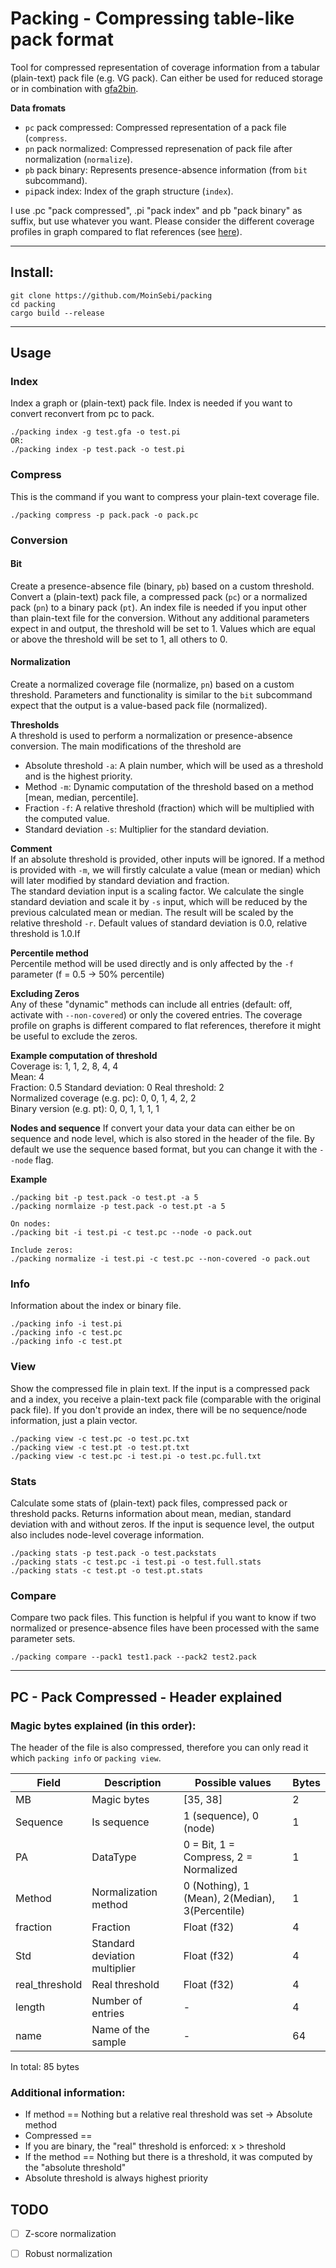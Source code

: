 # Packing - Compressing table-like pack format
Tool for compressed representation of coverage information from a tabular (plain-text) pack file (e.g. VG pack).
Can either be used for reduced storage or in combination with [gfa2bin](https://github.com/MoinSebi/gfa2bin).  

**Data fromats**  
- ```pc``` pack compressed: Compressed representation of a pack file (```compress```. 
- ```pn``` pack normalized: Compressed represenation of pack file after normalization (```normalize```).
- ```pb``` pack binary: Represents presence-absence information (from ```bit``` subcommand). 
- ```pi```pack index: Index of the graph structure (```index```).  


I use .pc "pack compressed", .pi "pack index" and pb "pack binary" as suffix, but use whatever you want. Please consider the different coverage profiles in graph compared to flat references (see [here](./images/cov_dis.png)). 



___ 
## Install: 

```
git clone https://github.com/MoinSebi/packing
cd packing
cargo build --release
```
___
## Usage
### Index

Index a graph or (plain-text) pack file. Index is needed if you want to convert reconvert from pc to pack.  

``` 
./packing index -g test.gfa -o test.pi 
OR: 
./packing index -p test.pack -o test.pi 
```
### Compress
This is the command if you want to compress your plain-text coverage file. 

``` 
./packing compress -p pack.pack -o pack.pc 
```


### Conversion 
#### Bit 
Create a presence-absence file (binary, ```pb```) based on a custom threshold. Convert a (plain-text) pack file, a compressed pack (```pc```) or a normalized pack (```pn```) to a binary pack (```pt```). An index file is needed if you input other than plain-text file for the conversion. Without any additional parameters expect in and output, the threshold will be set to 1. Values which are equal or above the threshold will be set to 1, all others to 0.

#### Normalization
Create a normalized coverage file (normalize, ```pn```) based on a custom threshold. Parameters and functionality is similar to the ```bit``` subcommand expect that the output is a value-based pack file (normalized). 

**Thresholds**  
A threshold is used to perform a normalization or presence-absence conversion. The main modifications of the threshold are  
- Absolute threshold ````-a````: A plain number, which will be used as a threshold and is the highest priority.
- Method ```-m```: Dynamic computation of the threshold based on a method [mean, median, percentile]. 
- Fraction ```-f```: A relative threshold (fraction) which will be multiplied with the computed value.
- Standard deviation ```-s```: Multiplier for the standard deviation.

**Comment**  
If an absolute threshold is provided, other inputs will be ignored. If a method is provided with ```-m```, we will firstly calculate a value (mean or median) which will later modified by standard deviation and fraction.   
The standard deviation input is a scaling factor. We calculate the single standard deviation and scale it by ```-s``` input, which will be reduced by the previous calculated mean or median. The result will be scaled by the relative threshold ```-r```. Default values of standard deviation is 0.0, relative threshold is 1.0.If

**Percentile method**  
Percentile method will be used directly and is only affected by the ```-f``` parameter (f = 0.5 -> 50% percentile)

**Excluding Zeros**  
Any of these "dynamic" methods can include all entries (default: off, activate with ```--non-covered```) or only the covered entries. The coverage profile on graphs is different compared to flat references, therefore it might be useful to exclude the zeros.


**Example computation of threshold**  
Coverage is: 1, 1, 2, 8, 4, 4  
Mean: 4  
Fraction: 0.5
Standard deviation: 0
Real threshold: 2  
Normalized coverage (e.g. pc): 0, 0, 1, 4, 2, 2  
Binary version (e.g. pt): 0, 0, 1, 1, 1, 1  

**Nodes and sequence**
If convert your data your data can either be on sequence and node level, which is also stored in the header of the file. By default we use the sequence based format, but you can change it with the ```--node``` flag.



**Example** 
```
./packing bit -p test.pack -o test.pt -a 5 
./packing normlaize -p test.pack -o test.pt -a 5  

On nodes: 
./packing bit -i test.pi -c test.pc --node -o pack.out

Include zeros:   
./packing normalize -i test.pi -c test.pc --non-covered -o pack.out 
```



### Info
Information about the index or binary file.
``` 
./packing info -i test.pi 
./packing info -c test.pc
./packing info -c test.pt
```


### View
Show the compressed file in plain text. If the input is a compressed pack and a index, you receive a plain-text pack file (comparable with the original pack file). If you don't provide an index, there will be no sequence/node information, just a plain vector. 
``` 
./packing view -c test.pc -o test.pc.txt
./packing view -c test.pt -o test.pt.txt
./packing view -c test.pc -i test.pi -o test.pc.full.txt
```

### Stats
Calculate some stats of (plain-text) pack files, compressed pack or threshold packs. Returns information about mean, median, standard deviation with and without zeros. If the input is sequence level, the output also includes node-level coverage information. 
``` 
./packing stats -p test.pack -o test.packstats
./packing stats -c test.pc -i test.pi -o test.full.stats
./packing stats -c test.pt -o test.pt.stats
```

### Compare
Compare two pack files. This function is helpful if you want to know if two normalized or presence-absence files have been processed with the same parameter sets.  
```
./packing compare --pack1 test1.pack --pack2 test2.pack
```

---

## PC - Pack Compressed - Header explained
### Magic bytes explained (in this order): 
The header of the file is also compressed, therefore you can only read it which ```packing info``` or ```packing view```.

| Field          | Description                    | Possible values                                 | Bytes |
|----------------|--------------------------------|-------------------------------------------------|-------|
| MB             | Magic bytes                    | [35, 38]                                        | 2     |
| Sequence       | Is sequence                    | 1 (sequence), 0 (node)                          | 1     |
| PA             | DataType                       | 0 = Bit, 1 = Compress, 2 = Normalized           | 1     |
| Method         | Normalization method           | 0 (Nothing), 1 (Mean), 2(Median), 3(Percentile) | 1     |
| fraction       | Fraction                       | Float (f32)                                     | 4     |
| Std            | Standard deviation multiplier  | Float (f32)                                     | 4     |
| real_threshold | Real threshold                 | Float (f32)                                     | 4     |
| length         | Number of entries              | -                                               | 4     |
| name           | Name of the sample             | -                                               | 64    |



In total: 85 bytes

### Additional information:
- If method == Nothing but a relative real threshold was set -> Absolute method
- Compressed == 
- If you are binary, the "real" threshold is enforced: x > threshold
- If the method == Nothing but there is a threshold, it was computed by the "absolute threshold"
- Absolute threshold is always highest priority
  

## TODO
- [ ] Z-score normalization
- [ ] Robust normalization

